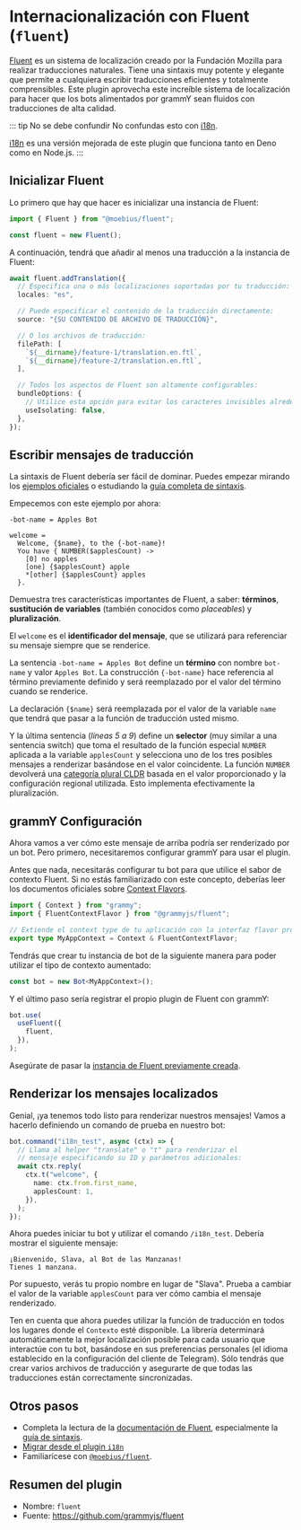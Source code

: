# Internacionalización con Fluent (`fluent`)

[Fluent](https://projectfluent.org/) es un sistema de localización creado por la Fundación Mozilla para realizar traducciones naturales.
Tiene una sintaxis muy potente y elegante que permite a cualquiera escribir traducciones eficientes y totalmente comprensibles.
Este plugin aprovecha este increíble sistema de localización para hacer que los bots alimentados por grammY sean fluidos con traducciones de alta calidad.

::: tip No se debe confundir
No confundas esto con [i18n](./i18n.md).

[i18n](./i18n.md) es una versión mejorada de este plugin que funciona tanto en Deno como en Node.js.
:::

## Inicializar Fluent

Lo primero que hay que hacer es inicializar una instancia de Fluent:

```ts
import { Fluent } from "@moebius/fluent";

const fluent = new Fluent();
```

A continuación, tendrá que añadir al menos una traducción a la instancia de Fluent:

```ts
await fluent.addTranslation({
  // Especifica una o más localizaciones soportadas por tu traducción:
  locales: "es",

  // Puede especificar el contenido de la traducción directamente:
  source: "{SU CONTENIDO DE ARCHIVO DE TRADUCCIÓN}",

  // O los archivos de traducción:
  filePath: [
    `${__dirname}/feature-1/translation.en.ftl`,
    `${__dirname}/feature-2/translation.en.ftl`,
  ],

  // Todos los aspectos de Fluent son altamente configurables:
  bundleOptions: {
    // Utilice esta opción para evitar los caracteres invisibles alrededor de los elementos colocables.
    useIsolating: false,
  },
});
```

## Escribir mensajes de traducción

La sintaxis de Fluent debería ser fácil de dominar.
Puedes empezar mirando los [ejemplos oficiales](https://projectfluent.org/#examples) o estudiando la [guía completa de sintaxis](https://projectfluent.org/fluent/guide/).

Empecemos con este ejemplo por ahora:

```ftl
-bot-name = Apples Bot

welcome =
  Welcome, {$name}, to the {-bot-name}!
  You have { NUMBER($applesCount) ->
    [0] no apples
    [one] {$applesCount} apple
    *[other] {$applesCount} apples
  }.
```

Demuestra tres características importantes de Fluent, a saber: **términos**, **sustitución de variables** (también conocidos como _placeables_) y **pluralización**.

El `welcome` es el **identificador del mensaje**, que se utilizará para referenciar su mensaje siempre que se renderice.

La sentencia `-bot-name = Apples Bot` define un **término** con nombre `bot-name` y valor `Apples Bot`.
La construcción `{-bot-name}` hace referencia al término previamente definido y será reemplazado por el valor del término cuando se renderice.

La declaración `{$name}` será reemplazada por el valor de la variable `name` que tendrá que pasar a la función de traducción usted mismo.

Y la última sentencia (_líneas 5 a 9_) define un **selector** (muy similar a una sentencia switch) que toma el resultado de la función especial `NUMBER` aplicada a la variable `applesCount` y selecciona uno de los tres posibles mensajes a renderizar basándose en el valor coincidente.
La función `NUMBER` devolverá una [categoría plural CLDR](https://www.unicode.org/cldr/cldr-aux/charts/30/supplemental/language_plural_rules.md) basada en el valor proporcionado y la configuración regional utilizada.
Esto implementa efectivamente la pluralización.

## grammY Configuración

Ahora vamos a ver cómo este mensaje de arriba podría ser renderizado por un bot.
Pero primero, necesitaremos configurar grammY para usar el plugin.

Antes que nada, necesitarás configurar tu bot para que utilice el sabor de contexto Fluent.
Si no estás familiarizado con este concepto, deberías leer los documentos oficiales sobre [Context Flavors](../guide/context.md#context-flavors).

```ts
import { Context } from "grammy";
import { FluentContextFlavor } from "@grammyjs/fluent";

// Extiende el context type de tu aplicación con la interfaz flavor proporcionada.
export type MyAppContext = Context & FluentContextFlavor;
```

Tendrás que crear tu instancia de bot de la siguiente manera para poder utilizar el tipo de contexto aumentado:

```ts
const bot = new Bot<MyAppContext>();
```

Y el último paso sería registrar el propio plugin de Fluent con grammY:

```ts
bot.use(
  useFluent({
    fluent,
  }),
);
```

Asegúrate de pasar la [instancia de Fluent previamente creada](#inicializar-fluent).

## Renderizar los mensajes localizados

Genial, ¡ya tenemos todo listo para renderizar nuestros mensajes!
Vamos a hacerlo definiendo un comando de prueba en nuestro bot:

```ts
bot.command("i18n_test", async (ctx) => {
  // Llama al helper "translate" o "t" para renderizar el
  // mensaje especificando su ID y parámetros adicionales:
  await ctx.reply(
    ctx.t("welcome", {
      name: ctx.from.first_name,
      applesCount: 1,
    }),
  );
});
```

Ahora puedes iniciar tu bot y utilizar el comando `/i18n_test`.
Debería mostrar el siguiente mensaje:

```text:no-line-numbers
¡Bienvenido, Slava, al Bot de las Manzanas!
Tienes 1 manzana.
```

Por supuesto, verás tu propio nombre en lugar de "Slava".
Prueba a cambiar el valor de la variable `applesCount` para ver cómo cambia el mensaje renderizado.

Ten en cuenta que ahora puedes utilizar la función de traducción en todos los lugares donde el `Contexto` esté disponible.
La librería determinará automáticamente la mejor localización posible para cada usuario que interactúe con tu bot, basándose en sus preferencias personales (el idioma establecido en la configuración del cliente de Telegram).
Sólo tendrás que crear varios archivos de traducción y asegurarte de que todas las traducciones están correctamente sincronizadas.

## Otros pasos

- Completa la lectura de la [documentación de Fluent](https://projectfluent.org/), especialmente la [guía de sintaxis](https://projectfluent.org/fluent/guide/).
- [Migrar desde el plugin `i18n`](https://github.com/grammyjs/fluent#i18n-plugin-replacement)
- Familiarícese con [`@moebius/fluent`](https://github.com/the-moebius/fluent#readme).

## Resumen del plugin

- Nombre: `fluent`
- Fuente: <https://github.com/grammyjs/fluent>
